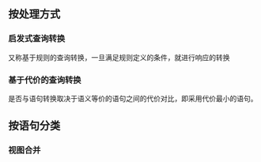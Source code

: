 ## 按处理方式

### 启发式查询转换

又称基于规则的查询转换，一旦满足规则定义的条件，就进行响应的转换

### 基于代价的查询转换

是否与语句转换取决于语义等价的语句之间的代价对比，即采用代价最小的语句。

## 按语句分类

### 视图合并

